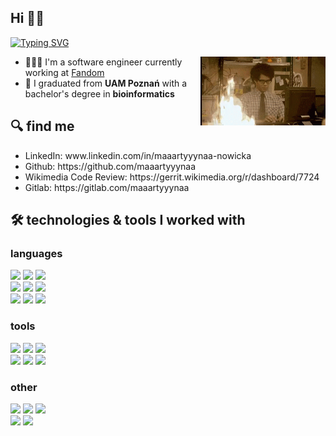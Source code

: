 ## Hi 👋🏻
[![Typing SVG](https://readme-typing-svg.herokuapp.com/?color=c084c4&lines=I'm+Martyna;I'm+software+engineer;Currently+working+at+Fandom)](https://git.io/typing-svg)
<!--
[![Typing SVG](https://readme-typing-svg.herokuapp.com/?color=9aedff&lines=I'm+Martyna;I'm+software+engineer;Currently+working+at+Fandom)](https://git.io/typing-svg)
source: https://github.com/DenverCoder1/readme-typing-svg
-->
<!--
![](https://github.com/maaartyyynaa/resources/blob/master/rsz_fandom_logo_2021_lockup_1.png)

<img align="center" src="https://github.com/maaartyyynaa/resources/blob/master/it-crowd.gif" width="200" />
-->
<img align="right" src="https://github.com/maaartyyynaa/resources/blob/master/it-crowd.gif" width="200">
<ul>
  <li> 👩🏻‍💻 I'm a software engineer currently working at <a href="https://www.fandom.com/">Fandom</a></li> 
  <li> 🔬 I graduated from <b>UAM Poznań</b> with a bachelor's degree in <b>bioinformatics</b> </li> 
</ul>

## 🔍 find me
<ul>
  <li> LinkedIn: www.linkedin.com/in/maaartyyynaa-nowicka</li>
  <li> Github: https://github.com/maaartyyynaa</li>
  <li> Wikimedia Code Review: https://gerrit.wikimedia.org/r/dashboard/7724</li>
  <li> Gitlab: https://gitlab.com/maaartyyynaa</li>
</ul>

## 🛠 technologies & tools I worked with
### languages
![](https://img.shields.io/badge/-python-informational?style=flat&logo=python&logoColor=white&color=c084c4)
![](https://img.shields.io/badge/-django-informational?style=flat&logo=django&logoColor=white&color=c084c4)
![](https://img.shields.io/badge/-flask-informational?style=flat&logo=flask&logoColor=white&color=c084c4) \
![](https://img.shields.io/badge/PHP-informational?style=flat&logo=php&logoColor=white&color=c084c4)
![](https://img.shields.io/badge/MediaWiki-informational?style=flat&logo=&logoColor=white&color=c084c4)
![](https://img.shields.io/badge/mySQL-informational?style=flat&logo=mysql&logoColor=white&color=c084c4) \
![](https://img.shields.io/badge/JavaScript-informational?style=flat&logo=javascript&logoColor=white&color=c084c4)
![](https://img.shields.io/badge/html-informational?style=flat&logo=html&logoColor=white&color=c084c4)
![](https://img.shields.io/badge/css-informational?style=flat&logo=css&logoColor=white&color=c084c4)
### tools
![](https://img.shields.io/badge/docker-informational?style=flat&logo=docker&logoColor=white&color=c084c4)
![](https://img.shields.io/badge/k8s-informational?style=flat&logo=kubernetes&logoColor=white&color=c084c4)
![](https://img.shields.io/badge/jenkins-informational?style=flat&logo=jenkins&logoColor=white&color=c084c4) \
![](https://img.shields.io/badge/rabbitMQ-informational?style=flat&logo=rabbitmq&logoColor=white&color=c084c4)
![](https://img.shields.io/badge/kibana-informational?style=flat&logo=kibana&logoColor=white&color=c084c4)
![](https://img.shields.io/badge/swagger-informational?style=flat&logo=swagger&logoColor=white&color=c084c4)
### other
![](https://img.shields.io/badge/macOS-informational?style=flat&logo=gnubash&logoColor=white&color=c084c4)
![](https://img.shields.io/badge/linux-informational?style=flat&logo=linux&logoColor=white&color=c084c4)
![](https://img.shields.io/badge/bash-informational?style=flat&logo=javascript&logoColor=white&color=c084c4) \
![](https://img.shields.io/badge/jira-informational?style=flat&logo=jira&logoColor=white&color=c084c4)
![](https://img.shields.io/badge/confluence-informational?style=flat&logo=confluence&logoColor=white&color=c084c4)

<!--
## public repos stats
[![Maaartyyynaa's public repos stats](https://github-readme-stats.vercel.app/api?username=maaartyyynaa&count_private=true&show_icons=true&hide=stars,issues&show_icons=true&bg_color=30,e96443,904e95&title_color=fff&text_color=fff)](https://github.com/anuraghazra/github-readme-stats)
-->
